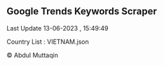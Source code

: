 

## Google Trends Keywords Scraper 
 
Last Update 13-06-2023 , 15:49:49

Country List :
VIETNAM.json



© Abdul Muttaqin 
